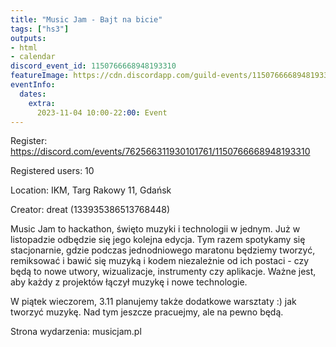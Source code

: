 ```yaml
---
title: "Music Jam - Bajt na bicie"
tags: ["hs3"]
outputs:
- html
- calendar
discord_event_id: 1150766668948193310
featureImage: https://cdn.discordapp.com/guild-events/1150766668948193310/90ba748cf0ec76c7293723cf5d7a9524.png?size=1024
eventInfo:
  dates:
    extra:
      2023-11-04 10:00-22:00: Event
---
```

Register: <https://discord.com/events/762566311930101761/1150766668948193310>

Registered users: 10

Location: IKM, Targ Rakowy 11, Gdańsk

Creator: dreat (133935386513768448)

Music Jam to hackathon, święto muzyki i technologii w jednym. Już w listopadzie odbędzie się jego kolejna edycja. Tym razem spotykamy się stacjonarnie, gdzie podczas jednodniowego maratonu będziemy tworzyć, remiksować i bawić się muzyką i kodem niezależnie od ich postaci - czy będą to nowe utwory, wizualizacje, instrumenty czy aplikacje. Ważne jest, aby każdy z projektów łączył muzykę i nowe technologie.

W piątek wieczorem, 3.11 planujemy także dodatkowe warsztaty :) jak tworzyć muzykę.  Nad tym jeszcze pracuejmy, ale na pewno będą.

Strona wydarzenia: musicjam.pl
